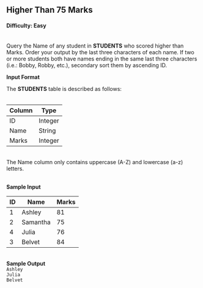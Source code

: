 ## Higher Than 75 Marks

#### Difficulty: Easy

</br>Query the Name of any student in **STUDENTS** who scored higher than Marks. Order your output by the last three characters of each name. If two or more students both have names ending in the same last three characters (i.e.: Bobby, Robby, etc.), secondary sort them by ascending ID.

**Input Format**

The **STUDENTS** table is described as follows:
<br><br>

| Column | Type    |
| ------ | ------- |
| ID     | Integer |
| Name   | String  |
| Marks  | Integer |

<br>The Name column only contains uppercase (A-Z) and lowercase (a-z) letters.

<br>**Sample Input**

| ID  | Name     | Marks |
| --- | -------- | ----- |
| 1   | Ashley   | 81    |
| 2   | Samantha | 75    |
| 4   | Julia    | 76    |
| 3   | Belvet   | 84    |

<br>**Sample Output**<br>
`Ashley`<br>
`Julia` <br>
`Belvet`
